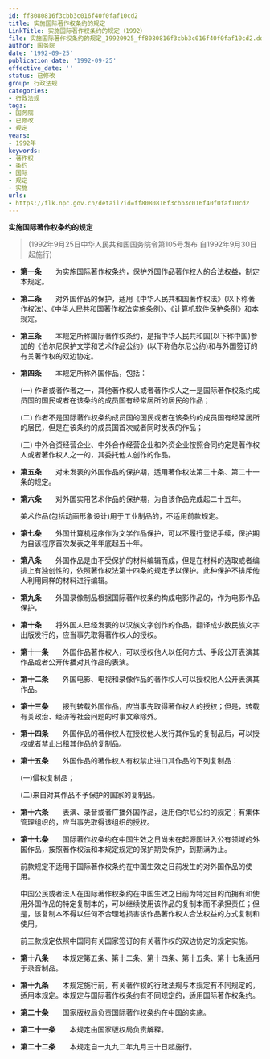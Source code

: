 ```yaml
---
id: ff8080816f3cbb3c016f40f0faf10cd2
title: 实施国际著作权条约的规定
LinkTitle: 实施国际著作权条约的规定（1992）
file: 实施国际著作权条约的规定_19920925_ff8080816f3cbb3c016f40f0faf10cd2.docx
author: 国务院
date: '1992-09-25'
publication_date: '1992-09-25'
effective_date: ''
status: 已修改
group: 行政法规
categories:
- 行政法规
tags:
- 国务院
- 已修改
- 规定
years:
- 1992年
keywords:
- 著作权
- 条约
- 国际
- 规定
- 实施
urls:
- https://flk.npc.gov.cn/detail?id=ff8080816f3cbb3c016f40f0faf10cd2
---
```


**实施国际著作权条约的规定**

> (1992年9月25日中华人民共和国国务院令第105号发布 自1992年9月30日起施行)

- **第一条**　　为实施国际著作权条约，保护外国作品著作权人的合法权益，制定本规定。

- **第二条**　　对外国作品的保护，适用《中华人民共和国著作权法》(以下称著作权法)、《中华人民共和国著作权法实施条例》、《计算机软件保护条例》和本规定。

- **第三条**　　本规定所称国际著作权条约，是指中华人民共和国(以下称中国)参加的《伯尔尼保护文学和艺术作品公约》(以下称伯尔尼公约)和与外国签订的有关著作权的双边协定。

- **第四条**　　本规定所称外国作品，包括：

  (一) 作者或者作者之一，其他著作权人或者著作权人之一是国际著作权条约成员国的国民或者在该条约的成员国有经常居所的居民的作品；

  (二) 作者不是国际著作权条约成员国的国民或者在该条约的成员国有经常居所的居民，但是在该条约的成员国首次或者同时发表的作品；

  (三) 中外合资经营企业、中外合作经营企业和外资企业按照合同约定是著作权人或者著作权人之一的，其委托他人创作的作品。

- **第五条**　　对未发表的外国作品的保护期，适用著作权法第二十条、第二十一条的规定。

- **第六条**　　对外国实用艺术作品的保护期，为自该作品完成起二十五年。

  美术作品(包括动画形象设计)用于工业制品的，不适用前款规定。

- **第七条**　　外国计算机程序作为文学作品保护，可以不履行登记手续，保护期为自该程序首次发表之年年底起五十年。

- **第八条**　　外国作品是由不受保护的材料编辑而成，但是在材料的选取或者编排上有独创性的，依照著作权法第十四条的规定予以保护。此种保护不排斥他人利用同样的材料进行编辑。

- **第九条**　　外国录像制品根据国际著作权条约构成电影作品的，作为电影作品保护。

- **第十条**　　将外国人已经发表的以汉族文字创作的作品，翻译成少数民族文字出版发行的，应当事先取得著作权人的授权。

- **第十一条**　　外国作品著作权人，可以授权他人以任何方式、手段公开表演其作品或者公开传播对其作品的表演。

- **第十二条**　　外国电影、电视和录像作品的著作权人可以授权他人公开表演其作品。

- **第十三条**　　报刊转载外国作品，应当事先取得著作权人的授权；但是，转载有关政治、经济等社会问题的时事文章除外。

- **第十四条**　　外国作品的著作权人在授权他人发行其作品的复制品后，可以授权或者禁止出租其作品的复制品。

- **第十五条**　　外国作品的著作权人有权禁止进口其作品的下列复制品：

  (一)侵权复制品；

  (二)来自对其作品不予保护的国家的复制品。

- **第十六条**　　表演、录音或者广播外国作品，适用伯尔尼公约的规定；有集体管理组织的，应当事先取得该组织的授权。

- **第十七条**　　国际著作权条约在中国生效之日尚未在起源国进入公有领域的外国作品，按照著作权法和本规定规定的保护期受保护，到期满为止。

  前款规定不适用于国际著作权条约在中国生效之日前发生的对外国作品的使用。

  中国公民或者法人在国际著作权条约在中国生效之日前为特定目的而拥有和使用外国作品的特定复制本的，可以继续使用该作品的复制本而不承担责任；但是，该复制本不得以任何不合理地损害该作品著作权人合法权益的方式复制和使用。

  前三款规定依照中国同有关国家签订的有关著作权的双边协定的规定实施。

- **第十八条**　　本规定第五条、第十二条、第十四条、第十五条、第十七条适用于录音制品。

- **第十九条**　　本规定施行前，有关著作权的行政法规与本规定有不同规定的，适用本规定。本规定与国际著作权条约有不同规定的，适用国际著作权条约。

- **第二十条**　　国家版权局负责国际著作权条约在中国的实施。

- **第二十一条**　　本规定由国家版权局负责解释。

- **第二十二条**　　本规定自一九九二年九月三十日起施行。
